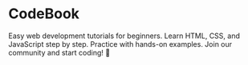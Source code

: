 # CodeBook
 Easy web development tutorials for beginners. Learn HTML, CSS, and JavaScript step by step. Practice with hands-on examples. Join our community and start coding! 🚀
